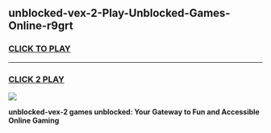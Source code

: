 
## unblocked-vex-2-Play-Unblocked-Games-Online-r9grt
<h3>
<a href="https://premium76.site?title=unblocked-vex-2&ref=25A">CLICK TO PLAY</a></h3>
<hr>

<h3>
<a href="https://premium76.site?title=unblocked-vex-2&ref=25A">CLICK 2 PLAY</a>
  
</h3>

<a href="https://premium76.site?title=unblocked-vex-2&ref=25A"><img src="https://clearcache.store/games.png"></a>


**unblocked-vex-2 games unblocked: Your Gateway to Fun and Accessible Online Gaming**
